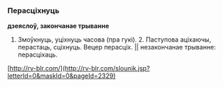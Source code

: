 ### Перасціхнуць
**дзеяслоў, закончанае трыванне**

1. Змоўкнуць, уціхнуць часова (пра гукі). 2. Паступова аціхаючы, перастаць, сціхнуць. Вецер перасціх. || незакончанае трыванне: перасціхаць.

<a rel="author">[http://rv-blr.com/](http://rv-blr.com/slounik.jsp?letterId=0&maskId=0&pageId=2329)</a>
